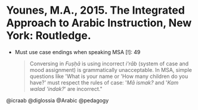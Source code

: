 # Younes, M.A., 2015. The Integrated Approach to Arabic Instruction, New York: Routledge.

- Must use case endings when speaking MSA [!]: 49

    > Conversing in *Fuṣḥā* is using incorrect *i'rāb* (system of case and mood assignment) is grammatically unacceptable. In MSA, simple questions like 'What is your name or 'How many children do you have?' must respect the rules of case: '*Mā ismak?* and '*Kam walad 'indak?*' are incorrect."

@icraab
@diglossia
@Arabic
@pedagogy
